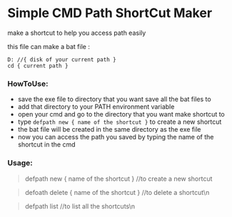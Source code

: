 # Simple CMD Path ShortCut Maker

make a shortcut to help you access path easily

this file can make a bat file :
    
    
    D: //{ disk of your current path }
    cd { current path }
    
### HowToUse:

* save the exe file to directory that you want save all the bat files to
* add that directory to your PATH environment variable
* open your cmd and go to the directory that you want make shortcut to
* type ```defpath new { name of the shortcut }``` to create a new shortcut
* the bat file will be created in the same directory as the exe file
* now you can access the path you saved by typing the name of the shortcut in the cmd 

### Usage:
    

>defpath new { name of the shortcut } //to create a new shortcut

>defoath delete { name of the shortcut } //to delete a shortcut\n

>defpath list //to list all the shortcuts\n
    


